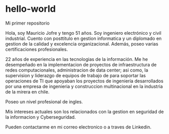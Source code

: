 # hello-world
Mi primer repositorio

Hola, soy Mauricio Jofre y tengo 51 años. Soy ingeniero electrónico y civil industrial. Cuento con posttitulo en gestion informatica y un diplomado en gestion de la calidad y excelencia organizacional. Además, poseo varias certificaciones profesionales.

22 años de experiencia en las tecnologias de la información. Me he desempeñado en la implementacion de proyectos de infraestructura de redes computacionales, administracion de data center; asi como, la supervision y liderazgo de equipos de trabajo de para soportar las operaciones de TI que apoyaban los proyectos de ingeniería desarrollados por una empresa de ingenieria y construccion multinacional en la industria de la mirera en chile.

Poseo un nivel profesional de ingles.

Mis intereses actuales son los relacionados con la gestion en seguridad de la informacion y Cyberseguridad.

Pueden contactarme en mi correo electronico o a traves de Linkedin.
